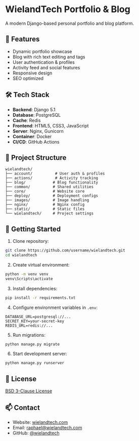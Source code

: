 # WielandTech Portfolio & Blog

A modern Django-based personal portfolio and blog platform.

## 🌟 Features

- Dynamic portfolio showcase
- Blog with rich text editing and tags
- User authentication & profiles
- Activity feed and social features  
- Responsive design
- SEO optimized

## 🛠️ Tech Stack

- **Backend**: Django 5.1
- **Database**: PostgreSQL 
- **Cache**: Redis
- **Frontend**: HTML5, CSS3, JavaScript
- **Server**: Nginx, Gunicorn
- **Container**: Docker
- **CI/CD**: GitHub Actions

## 📁 Project Structure

```
wielandtech/
├── account/          # User auth & profiles
├── actions/          # Activity tracking
├── blog/            # Blog functionality  
├── common/          # Shared utilities
├── core/            # Website core
├── deploy/          # Deployment configs
├── images/          # Image handling
├── nginx/           # Nginx config
├── static/          # Static files
└── wielandtech/     # Project settings
```

## 🚀 Getting Started

1. Clone repository:
```bash
git clone https://github.com/username/wielandtech.git
cd wielandtech
```

2. Create virtual environment:
```bash
python -m venv venv
venv\Scripts\activate
```

3. Install dependencies:
```bash
pip install -r requirements.txt
```

4. Configure environment variables in `.env`:
```
DATABASE_URL=postgresql://...
SECRET_KEY=your-secret-key
REDIS_URL=redis://...
```

5. Run migrations:
```bash
python manage.py migrate
```

6. Start development server:
```bash
python manage.py runserver
```

## 📝 License

[BSD 3-Clause License](LICENSE)

## 📫 Contact

- Website: [wielandtech.com](https://wielandtech.com)
- Email: raphael@wielandtech.com
- GitHub: [@wielandtech](https://github.com/wielandtech)